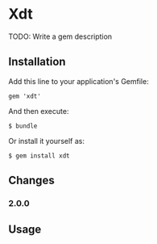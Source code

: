 # Xdt

TODO: Write a gem description

## Installation

Add this line to your application's Gemfile:

    gem 'xdt'

And then execute:

    $ bundle

Or install it yourself as:

    $ gem install xdt

## Changes

### 2.0.0

## Usage

